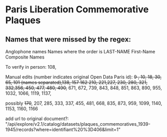 # Paris Liberation Commemorative Plaques

## Names that were missed by the regex:

Anglophone names
Names where the order is LAST-NAME First-Name
Composite Names

To verify in person:
108,

Manual edits (number indicates original Open Data Paris id):
~~9 , 10, 18, 30, 65, 101 (names separated),138, 157 162 210, 221,227, 230, 280, 321, 332,356, 450, 477, 480, 490,~~
671, 672, 739, 843, 848, 851, 863, 890, 955, 1032, 1066, 1119, 1137,

possibly ~~170~~, 207, 285, 333, 337, 455, 481, 668, 835, 873, 959,
1099, 1140, 1153, 1160, 1166

add url to original document?: "/api/explore/v2.1/catalog/datasets/plaques_commemoratives_1939-1945/records?where=identifiant%20%3D406&limit=1"
